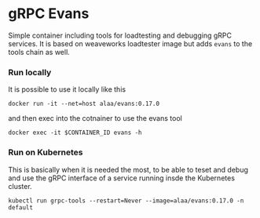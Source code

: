 # gRPC Evans

Simple container including tools for loadtesting and debugging gRPC services.
It is based on weaveworks loadtester image but adds `evans` to the tools chain as well.

### Run locally
It is possible to use it locally like this

```
docker run -it --net=host alaa/evans:0.17.0
```

and then exec into the cotnainer to use the evans tool
```
docker exec -it $CONTAINER_ID evans -h
```

### Run on Kubernetes

This is basically when it is needed the most, to be able to teset and debug and use the gRPC interface
of a service running insde the Kubernetes cluster.

```
kubectl run grpc-tools --restart=Never --image=alaa/evans:0.17.0 -n default
```
